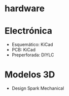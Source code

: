 # hardware

# Electrónica
- Esquemático: KiCad
- PCB: KiCad
- Preperforada: DIYLC

# Modelos 3D
- Design Spark Mechanical